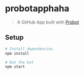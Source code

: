 # probotapphaha

> A GitHub App built with [Probot](https://github.com/probot/probot)

## Setup

```sh
# Install dependencies
npm install

# Run the bot
npm start
```